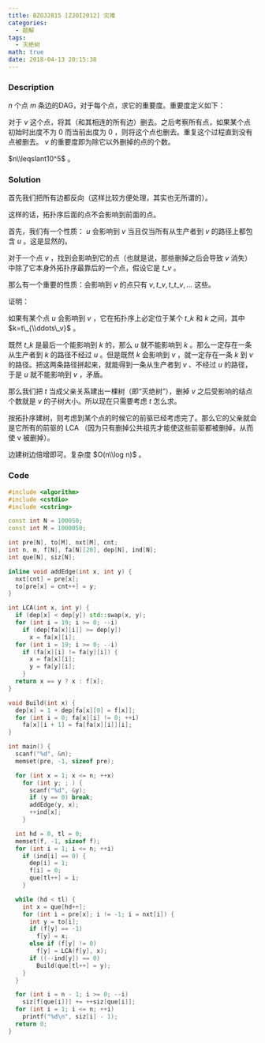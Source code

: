 ```yaml
---
title: BZOJ2815 [ZJOI2012] 灾难
categories:
  - 题解
tags:
  - 灭绝树
math: true
date: 2018-04-13 20:15:38
---
```


### Description

$n$ 个点 $m$ 条边的DAG，对于每个点，求它的重要度。重要度定义如下：

对于 $v$ 这个点，将其（和其相连的所有边）删去。之后考察所有点，如果某个点初始时出度不为 $0$ 而当前出度为 $0$ ，则将这个点也删去。重复这个过程直到没有点被删去。 $v$ 的重要度即为除它以外删掉的点的个数。

$n\\leqslant10^5$ 。

<!--more-->

### Solution

首先我们把所有边都反向（这样比较方便处理，其实也无所谓的）。

这样的话，拓扑序后面的点不会影响到前面的点。

首先，我们有一个性质： $u$ 会影响到 $v$ 当且仅当所有从生产者到 $v$ 的路径上都包含 $u$ 。这是显然的。

对于一个点 $v$ ，找到会影响到它的点（也就是说，那些删掉之后会导致 $v$ 消失）中除了它本身外拓扑序最靠后的一个点，假设它是 $t\_v$ 。

那么有一个重要的性质：会影响到 $v$ 的点只有 $v, t\_v, t\_{t\_v}, ...$ 这些。

证明：

如果有某个点 $u$ 会影响到 $v$ ，它在拓扑序上必定位于某个 $t\_k$ 和 $k$ 之间，其中 $k=t\_{\\ddots\_v}$ 。

既然 $t\_k$ 是最后一个能影响到 $k$ 的，那么 $u$ 就不能影响到 $k$ 。那么一定存在一条从生产者到 $k$ 的路径不经过 $u$ 。但是既然 $k$ 会影响到 $v$ ，就一定存在一条 $k$ 到 $v$ 的路径。把这两条路径拼起来，就能得到一条从生产者到 $v$ 、不经过 $u$ 的路径，于是 $u$ 就不能影响到 $v$ ，矛盾。

那么我们把 $t$ 当成父亲关系建出一棵树（即“灭绝树”），删掉 $v$ 之后受影响的结点个数就是 $v$ 的子树大小。所以现在只需要考虑 $t$ 怎么求。

按拓扑序建树，则考虑到某个点的时候它的前驱已经考虑完了。那么它的父亲就会是它所有的前驱的 LCA （因为只有删掉公共祖先才能使这些前驱都被删掉，从而使 v 被删掉）。

边建树边倍增即可。复杂度 $O(n\\log n)$ 。

### Code

```cpp
#include <algorithm>
#include <cstdio>
#include <cstring>

const int N = 100050;
const int M = 1000050;

int pre[N], to[M], nxt[M], cnt;
int n, m, f[N], fa[N][20], dep[N], ind[N];
int que[N], siz[N];

inline void addEdge(int x, int y) {
  nxt[cnt] = pre[x];
  to[pre[x] = cnt++] = y;
}

int LCA(int x, int y) {
  if (dep[x] < dep[y]) std::swap(x, y);
  for (int i = 19; i >= 0; --i)
    if (dep[fa[x][i]] >= dep[y])
      x = fa[x][i];
  for (int i = 19; i >= 0; --i)
    if (fa[x][i] != fa[y][i]) {
      x = fa[x][i];
      y = fa[y][i];
    }
  return x == y ? x : f[x];
}

void Build(int x) {
  dep[x] = 1 + dep[fa[x][0] = f[x]];
  for (int i = 0; fa[x][i] != 0; ++i)
    fa[x][i + 1] = fa[fa[x][i]][i];
}

int main() {
  scanf("%d", &n);
  memset(pre, -1, sizeof pre);

  for (int x = 1; x <= n; ++x)
    for (int y; ; ) {
      scanf("%d", &y);
      if (y == 0) break;
      addEdge(y, x);
      ++ind[x];
    }

  int hd = 0, tl = 0;
  memset(f, -1, sizeof f);
  for (int i = 1; i <= n; ++i)
    if (ind[i] == 0) {
      dep[i] = 1;
      f[i] = 0;
      que[tl++] = i;
    }

  while (hd < tl) {
    int x = que[hd++];
    for (int i = pre[x]; i != -1; i = nxt[i]) {
      int y = to[i];
      if (f[y] == -1)
        f[y] = x;
      else if (f[y] != 0)
        f[y] = LCA(f[y], x);
      if ((--ind[y]) == 0)
        Build(que[tl++] = y);
    }
  }

  for (int i = n - 1; i >= 0; --i)
    siz[f[que[i]]] += ++siz[que[i]];
  for (int i = 1; i <= n; ++i)
    printf("%d\n", siz[i] - 1);
  return 0;
}
```
